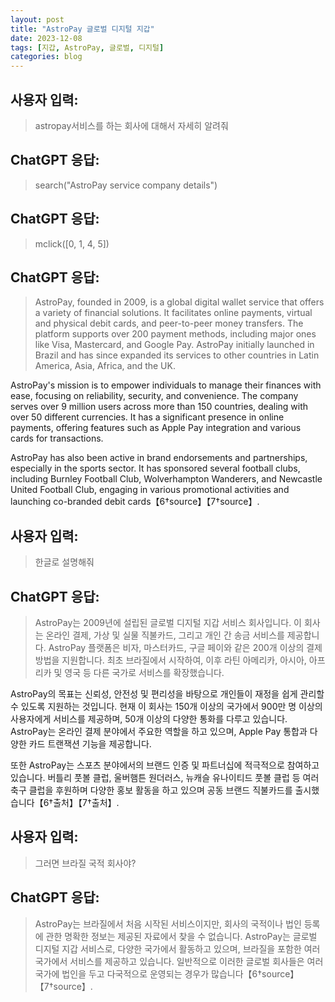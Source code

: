```yaml
---
layout: post
title: "AstroPay 글로벌 디지털 지갑"
date: 2023-12-08
tags: [지갑, AstroPay, 글로벌, 디지털]
categories: blog
---
```


## 사용자 입력:
> astropay서비스를 하는 회사에 대해서 자세히 알려줘

## ChatGPT 응답:
> search("AstroPay service company details")

## ChatGPT 응답:
> mclick([0, 1, 4, 5])

## ChatGPT 응답:
> AstroPay, founded in 2009, is a global digital wallet service that offers a variety of financial solutions. It facilitates online payments, virtual and physical debit cards, and peer-to-peer money transfers. The platform supports over 200 payment methods, including major ones like Visa, Mastercard, and Google Pay. AstroPay initially launched in Brazil and has since expanded its services to other countries in Latin America, Asia, Africa, and the UK.

AstroPay's mission is to empower individuals to manage their finances with ease, focusing on reliability, security, and convenience. The company serves over 9 million users across more than 150 countries, dealing with over 50 different currencies. It has a significant presence in online payments, offering features such as Apple Pay integration and various cards for transactions.

AstroPay has also been active in brand endorsements and partnerships, especially in the sports sector. It has sponsored several football clubs, including Burnley Football Club, Wolverhampton Wanderers, and Newcastle United Football Club, engaging in various promotional activities and launching co-branded debit cards【6†source】【7†source】.

## 사용자 입력:
> 한글로 설명해줘

## ChatGPT 응답:
> AstroPay는 2009년에 설립된 글로벌 디지털 지갑 서비스 회사입니다. 이 회사는 온라인 결제, 가상 및 실물 직불카드, 그리고 개인 간 송금 서비스를 제공합니다. AstroPay 플랫폼은 비자, 마스터카드, 구글 페이와 같은 200개 이상의 결제 방법을 지원합니다. 최초 브라질에서 시작하여, 이후 라틴 아메리카, 아시아, 아프리카 및 영국 등 다른 국가로 서비스를 확장했습니다.

AstroPay의 목표는 신뢰성, 안전성 및 편리성을 바탕으로 개인들이 재정을 쉽게 관리할 수 있도록 지원하는 것입니다. 현재 이 회사는 150개 이상의 국가에서 900만 명 이상의 사용자에게 서비스를 제공하며, 50개 이상의 다양한 통화를 다루고 있습니다. AstroPay는 온라인 결제 분야에서 주요한 역할을 하고 있으며, Apple Pay 통합과 다양한 카드 트랜잭션 기능을 제공합니다.

또한 AstroPay는 스포츠 분야에서의 브랜드 인증 및 파트너십에 적극적으로 참여하고 있습니다. 버틀리 풋볼 클럽, 울버햄튼 원더러스, 뉴캐슬 유나이티드 풋볼 클럽 등 여러 축구 클럽을 후원하며 다양한 홍보 활동을 하고 있으며 공동 브랜드 직불카드를 출시했습니다【6†출처】【7†출처】.

## 사용자 입력:
> 그러면 브라질 국적 회사야?

## ChatGPT 응답:
> AstroPay는 브라질에서 처음 시작된 서비스이지만, 회사의 국적이나 법인 등록에 관한 명확한 정보는 제공된 자료에서 찾을 수 없습니다. AstroPay는 글로벌 디지털 지갑 서비스로, 다양한 국가에서 활동하고 있으며, 브라질을 포함한 여러 국가에서 서비스를 제공하고 있습니다. 일반적으로 이러한 글로벌 회사들은 여러 국가에 법인을 두고 다국적으로 운영되는 경우가 많습니다【6†source】【7†source】.

